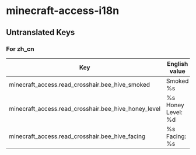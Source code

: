 # minecraft-access-i18n

## Untranslated Keys

### For zh_cn

| Key                                                  | English value      |
|------------------------------------------------------|--------------------|
| minecraft_access.read_crosshair.bee_hive_smoked      | Smoked %s          |
| minecraft_access.read_crosshair.bee_hive_honey_level | %s Honey Level: %d |
| minecraft_access.read_crosshair.bee_hive_facing      | %s Facing: %s      |
